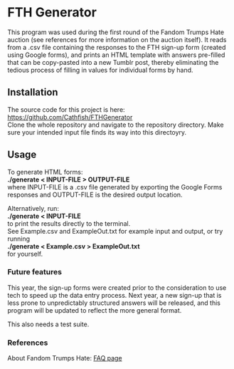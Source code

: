 # FTH Generator

This program was used during the first round of the Fandom Trumps Hate auction (see references for more information on the auction itself). It reads from a .csv file containing the responses to the FTH sign-up form (created using Google forms), and prints an HTML template with answers pre-filled that can be copy-pasted into a new Tumblr post, thereby eliminating the tedious process of filling in values for individual forms by hand.

## Installation

The source code for this project is here:
<br/>https://github.com/Cathfish/FTHGenerator<br/>
Clone the whole repository and navigate to the repository directory. Make sure your intended input file finds its way into this directoyry.<br/>

## Usage

To generate HTML forms: <br/>
<b>./generate < INPUT-FILE > OUTPUT-FILE</b><br/>
where INPUT-FILE is a .csv file generated by exporting the Google Forms responses and OUTPUT-FILE is the desired output location.<br/>

Alternatively, run:<br/>
<b>./generate < INPUT-FILE</b> <br/>
to print the results directly to the terminal.
<br/>
See Example.csv and ExampleOut.txt for example input and output, or try running<br/>
<b>./generate < Example.csv > ExampleOut.txt </b><br/>
for yourself.

### Future features

This year, the sign-up forms were created prior to the consideration to use tech to speed up the data entry process. Next year, a new sign-up that is less prone to unpredictably structured answers will be released, and this program will be updated to reflect the more general format.

This also needs a test suite.

### References

About Fandom Trumps Hate: <a href="https://fandomtrumpshate.tumblr.com/FAQ" target="_blank">FAQ page</a><br/>
